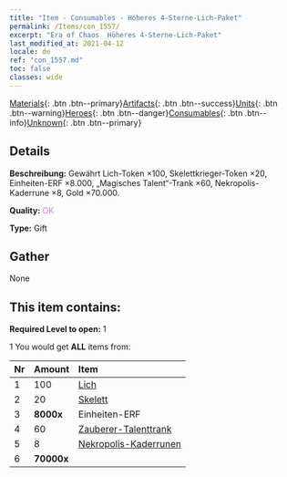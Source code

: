 ```yaml
---
title: "Item - Consumables - Höheres 4-Sterne-Lich-Paket"
permalink: /Items/con_1557/
excerpt: "Era of Chaos  Höheres 4-Sterne-Lich-Paket"
last_modified_at: 2021-04-12
locale: de
ref: "con_1557.md"
toc: false
classes: wide
---
```

 [Materials](/de/Items/){: .btn .btn--primary}[Artifacts](/de/Items/Artifacts/){: .btn .btn--success}[Units](/de/Items/Units/){: .btn .btn--warning}[Heroes](/de/Items/Heroes/){: .btn .btn--danger}[Consumables](/de/Items/Consumables/){: .btn .btn--info}[Unknown](/de/Items/Unknown/){: .btn .btn--primary}

## Details
 **Beschreibung:** Gewährt Lich-Token ×100, Skelettkrieger-Token ×20, Einheiten-ERF ×8.000, „Magisches Talent“-Trank ×60, Nekropolis-Kaderrune ×8, Gold ×70.000.

 **Quality:** <span style="color: #DA70D6">OK</span>

 **Type:** Gift

## Gather

  None

## This item contains:

 **Required Level to open:** 1

 1 You would get **ALL** items  from:

  | Nr | Amount |     Item    |
  |:---|:-------|:------------|
  | 1 | 100 | [Lich](/de/Items/unt_212/) | 
  | 2 | 20 | [Skelett](/de/Items/unt_208/) | 
  | 3 |  **8000x** | Einheiten-ERF |  | 
  | 4 | 60 | [Zauberer-Talenttrank](/de/Items/con_790/) | 
  | 5 | 8 | [Nekropolis-Kaderrunen](/de/Items/con_755/) | 
  | 6 |  **70000x** | <i class="fas fa-coins"/> |  | 
